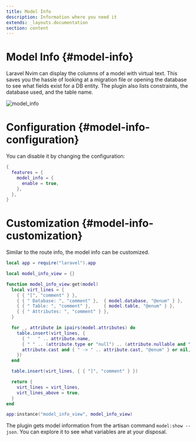 ```yaml
---
title: Model Info
description: Information where you need it
extends: _layouts.documentation
section: content
---
```


# Model Info {#model-info}

Laravel Nvim can display the columns of a model with virtual text. This saves you the hassle of looking at a migration file or opening the database to see what fields exist for a DB entity. The plugin also lists constraints, the database used, and the table name.

![model_info](/assets/img/model_info.png)

# Configuration {#model-info-configuration}

You can disable it by changing the configuration:
```lua
{
  features = {
    model_info = {
      enable = true,
    },
  },
}
```

# Customization {#model-info-customization}

Similar to the route info, the model info can be customized.

```lua
local app = require("laravel").app

local model_info_view = {}

function model_info_view:get(model)
  local virt_lines = {
    { { "[", "comment" } },
    { { " Database: ", "comment" },  { model.database, "@enum" } },
    { { " Table: ", "comment" },     { model.table, "@enum" } },
    { { " Attributes: ", "comment" } },
  }

  for _, attribute in ipairs(model.attributes) do
    table.insert(virt_lines, {
      { "   " .. attribute.name,                                                     "@enum" },
      { " " .. (attribute.type or "null") .. (attribute.nullable and "|null" or ""), "comment" },
      attribute.cast and { " -> " .. attribute.cast, "@enum" } or nil,
    })
  end

  table.insert(virt_lines, { { "]", "comment" } })

  return {
    virt_lines = virt_lines,
    virt_lines_above = true,
  }
end

app:instance("model_info_view", model_info_view)
```

The plugin gets model information from the artisan command `model:show --json`.
You can explore it to see what variables are at your disposal.
